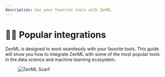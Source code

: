 ```yaml
---
description: Use your favorite tools with ZenML.
---
```


# 👨‍🎤 Popular integrations

ZenML is designed to work seamlessly with your favorite tools. This guide will
show you how to integrate ZenML with some of the most popular tools in the data
science and machine learning ecosystem.

<figure><img src="https://static.scarf.sh/a.png?x-pxid=f0b4f458-0a54-4fcd-aa95-d5ee424815bc" alt="ZenML Scarf"><figcaption></figcaption></figure>
